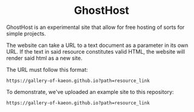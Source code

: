 <h1 align="center">GhostHost</h1>

GhostHost is an experimental site that allow for free hosting of sorts for simple projects.

The website can take a URL to a text document as a parameter in its own URL.
If the text in said resource constitutes valid HTML,
the website will render said html as a new site.

The URL must follow this format:

    https://gallery-of-kaeon.github.io?path=resource_link

To demonstrate,
we've uploaded an example site to this repository:

    https://gallery-of-kaeon.github.io?path=resource_link